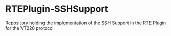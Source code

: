 # RTEPlugin-SSHSupport
Repository holding the implementation of the SSH Support in the RTE Plugin for the VT220 protocol
